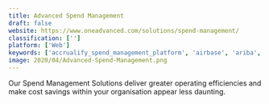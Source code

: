 ```yaml
---
title: Advanced Spend Management
draft: false 
website: https://www.oneadvanced.com/solutions/spend-management/
classification: ['']
platform: ['Web']
keywords: ['accrualify_spend_management_platform', 'airbase', 'ariba', 'centercard', 'claritum_spend_management', 'coupa_spend_analysis', 'fraxion_spend_management', 'ivalua_procurement_solution', 'procurify', 'resolvr', 'smart_by_gep', 'sievo_spend_analysis', 'sourceday_procurement', 'spendcontrol', 'sutisoft-spend_management_platform', 'touchstone_spend_management', 'zycus_spend_analysis']
image: 2020/04/Advanced-Spend-Management.png
---
```

Our Spend Management Solutions deliver greater operating efficiencies and make cost savings within your organisation appear less daunting.